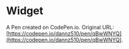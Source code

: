# Widget

A Pen created on CodePen.io. Original URL: [https://codepen.io/dannz510/pen/qBwWNYQ](https://codepen.io/dannz510/pen/qBwWNYQ).

